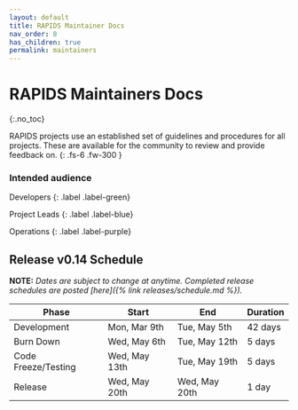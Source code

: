 ```yaml
---
layout: default
title: RAPIDS Maintainer Docs
nav_order: 8
has_children: true
permalink: maintainers
---
```


# RAPIDS Maintainers Docs
{:.no_toc}

RAPIDS projects use an established set of guidelines and procedures for all projects. These are available for the community to review and provide feedback on.
{: .fs-6 .fw-300 }

### Intended audience

Developers
{: .label .label-green}

Project Leads
{: .label .label-blue}

Operations
{: .label .label-purple}

## Release v0.14 Schedule

**NOTE:** *Dates are subject to change at anytime. Completed release schedules are posted [here]({% link releases/schedule.md %}).*

Phase | Start | End | Duration
-- | -- | -- | --
Development | Mon, Mar 9th | Tue, May 5th | 42 days
Burn Down | Wed, May 6th | Tue, May 12th | 5 days
Code Freeze/Testing | Wed, May 13th | Tue, May 19th | 5 days
Release | Wed, May 20th | Wed, May 20th | 1 day
